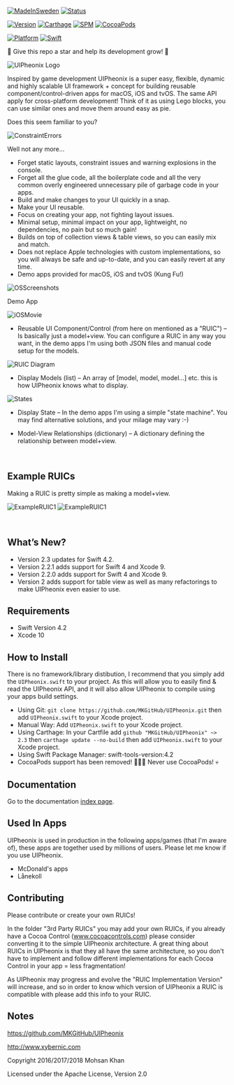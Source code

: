 [![MadeInSweden](https://img.shields.io/badge/Made_In-Stockholm_Sweden-blue.svg)](https://en.wikipedia.org/wiki/Stockholm)
[![Status](https://img.shields.io/badge/Status-Active_and_in_development-blue.svg)](https://github.com/MKGitHub/UIPheonix)

[![Version](https://img.shields.io/badge/Version-2.3-blue.svg)](https://github.com/MKGitHub/UIPheonix)
[![Carthage](https://img.shields.io/badge/carthage-2.3-blue.svg)](https://github.com/MKGitHub/UIPheonix)
[![SPM](https://img.shields.io/badge/SPM-2.3-blue.svg)](https://github.com/MKGitHub/UIPheonix)
[![CocoaPods](https://img.shields.io/badge/CocoaPods-🤬-blue.svg)](https://github.com/MKGitHub/UIPheonix)

[![Platform](https://img.shields.io/badge/Platforms-macOS_iOS_tvOS-blue.svg)](https://github.com/MKGitHub/UIPheonix)
[![Swift](https://img.shields.io/badge/Swift_Version-4.2-blue.svg)](https://github.com/MKGitHub/UIPheonix)


🌟 Give this repo a star and help its development grow! 🌟


![UIPheonix Logo](https://raw.githubusercontent.com/MKGitHub/UIPheonix/master/Images/Banner.png)

Inspired by game development UIPheonix is a super easy, flexible, dynamic and highly scalable UI framework + concept for building reusable component/control-driven apps for macOS, iOS and tvOS. The same API apply for cross-platform development! Think of it as using Lego blocks, you can use similar ones and move them around easy as pie.

Does this seem familiar to you?

![ConstraintErrors](https://raw.githubusercontent.com/MKGitHub/UIPheonix/master/Images/ConstraintErrors.png)

Well not any more…

* Forget static layouts, constraint issues and warning explosions in the console.
* Forget all the glue code, all the boilerplate code and all the very common overly engineered unnecessary pile of garbage code in your apps.
* Build and make changes to your UI quickly in a snap.
* Make your UI reusable.
* Focus on creating your app, not fighting layout issues.
* Minimal setup, minimal impact on your app, lightweight, no dependencies, no pain but so much gain!
* Builds on top of collection views & table views, so you can easily mix and match.
* Does not replace Apple technologies with custom implementations, so you will always be safe and up-to-date, and you can easily revert at any time.
* Demo apps provided for macOS, iOS and tvOS (Kung Fu!)

![OSScreenshots](https://raw.githubusercontent.com/MKGitHub/UIPheonix/master/Images/OSScreenshots.png)

Demo App

![iOSMovie](https://raw.githubusercontent.com/MKGitHub/UIPheonix/master/Images/iOSMovie.gif)

* Reusable UI Component/Control (from here on mentioned as a "RUIC") – Is basically just a model+view.
You can configure a RUIC in any way you want, in the demo apps I'm using both JSON files and manual code setup for the models.

![RUIC Diagram](https://raw.githubusercontent.com/MKGitHub/UIPheonix/master/Images/RUIC.png)

* Display Models (list) – An array of [model, model, model…] etc. this is how UIPheonix knows what to display.

![States](https://raw.githubusercontent.com/MKGitHub/UIPheonix/master/Images/States.png)

* Display State – In the demo apps I'm using a simple "state machine".
You may find alternative solutions, and your milage may vary :-)

* Model-View Relationships (dictionary) – A dictionary defining the relationship between model+view.

<br/>


Example RUICs
------
Making a RUIC is pretty simple as making a model+view.

![ExampleRUIC1](https://raw.githubusercontent.com/MKGitHub/UIPheonix/master/Images/Example1.png)
![ExampleRUIC1](https://raw.githubusercontent.com/MKGitHub/UIPheonix/master/Images/Example2.png)

<br/>


What’s New?
------
* Version 2.3 updates for Swift 4.2.
* Version 2.2.1 adds support for Swift 4 and Xcode 9.
* Version 2.2.0 adds support for Swift 4 and Xcode 9.
* Version 2 adds support for table view as well as many refactorings to make UIPheonix even easier to use.


Requirements
------
* Swift Version 4.2
* Xcode 10


How to Install
------
There is no framework/library distibution, I recommend that you simply add the `UIPheonix.swift` to your project. As this will allow you to easily find & read the UIPheonix API, and it will also allow UIPheonix to compile using your apps build settings. 

* Using Git: `git clone https://github.com/MKGitHub/UIPheonix.git` then add `UIPheonix.swift` to your Xcode project.
* Manual Way: Add `UIPheonix.swift` to your Xcode project.
* Using Carthage: In your Cartfile add `github "MKGitHub/UIPheonix" ~> 2.3` then `carthage update --no-build` then add `UIPheonix.swift` to your Xcode project.
* Using Swift Package Manager: swift-tools-version:4.2
* CocoaPods support has been removed! 🙌🙏🎉 Never use CocoaPods! 💀


Documentation
------
Go to the documentation [index page](http://htmlpreview.github.io/?https://raw.githubusercontent.com/MKGitHub/UIPheonix/master/docs/index.html).


Used In Apps
------
UIPheonix is used in production in the following apps/games (that I'm aware of), these apps are together used by millions of users. Please let me know if you use UIPheonix.

* McDonald's apps
* Lånekoll


Contributing
------
Please contribute or create your own RUICs!

In the folder "3rd Party RUICs" you may add your own RUICs, if you already have a Cocoa Control (www.cocoacontrols.com) please consider converting it to the simple UIPheonix architecture.
A great thing about RUICs in UIPheonix is that they all have the same architecture, so you don't have to implement and follow different implementations for each Cocoa Control in your app = less fragmentation!

As UIPheonix may progress and evolve the "RUIC Implementation Version" will increase, and so in order to know which version of UIPheonix a RUIC is compatible with please add this info to your RUIC.


Notes
------
https://github.com/MKGitHub/UIPheonix
    
http://www.xybernic.com

Copyright 2016/2017/2018 Mohsan Khan

Licensed under the Apache License, Version 2.0

